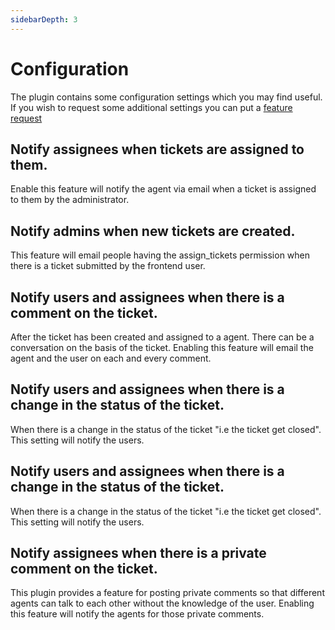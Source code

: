 ```yaml
---
sidebarDepth: 3
---
```


# Configuration

The plugin contains some configuration settings which you may find useful. If you wish to request some additional settings you can put a [feature request](https://github.com/fytinnovations/oc-helpdesk/issues)

## Notify assignees when tickets are assigned to them.

Enable this feature will notify the agent via email when a ticket is assigned to them by the administrator.

## Notify admins when new tickets are created.

This feature will email people having the assign_tickets permission when there is a ticket submitted by the frontend user.

## Notify users and assignees when there is a comment on the ticket.

After the ticket has been created and assigned to a agent. There can be a conversation on the basis of the ticket. Enabling this feature will email the agent and the user on each and every comment.

## Notify users and assignees when there is a change in the status of the ticket.

When there is a change in the status of the ticket "i.e the ticket get closed". This setting will notify the users.

## Notify users and assignees when there is a change in the status of the ticket.

When there is a change in the status of the ticket "i.e the ticket get closed". This setting will notify the users.

## Notify assignees when there is a private comment on the ticket.

This plugin provides a feature for posting private comments so that different agents can talk to each other without the knowledge of the user. Enabling this feature will notify the agents for those private comments.

